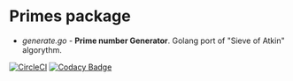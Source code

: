 # Primes package

*  *generate.go* - **Prime number Generator**. Golang port of "Sieve of Atkin" algorythm.

[![CircleCI](https://circleci.com/gh/gomth/primes/tree/main.svg?style=svg)](https://circleci.com/gh/gomth/primes/tree/main)
[![Codacy Badge](https://app.codacy.com/project/badge/Grade/687e7af393b64826814c41a77398f52d)](https://www.codacy.com/gh/gomth/primes/dashboard?utm_source=github.com&amp;utm_medium=referral&amp;utm_content=gomth/primes&amp;utm_campaign=Badge_Grade)